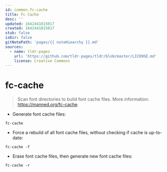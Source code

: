```yaml
---
id: common.fc-cache
title: Fc Cache
desc: ''
updated: 1642441815017
created: 1642441815017
stub: false
isDir: false
gitNotePath: 'pages/{{ noteHiearchy }}.md'
sources:
  - name: tldr-pages
    url: 'https://github.com/tldr-pages/tldr/blob/master/LICENSE.md'
    license: Creative Commons
---
```

# fc-cache

> Scan font directories to build font cache files.
> More information: <https://manned.org/fc-cache>.

- Generate font cache files:

`fc-cache`

- Force a rebuild of all font cache files, without checking if cache is up-to-date:

`fc-cache -f`

- Erase font cache files, then generate new font cache files:

`fc-cache -r`

